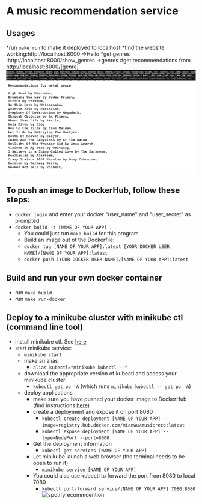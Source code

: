 # A music recommendation service

## Usages
*run `make run` to make it deployed to localhost
*find the website working:http://localhost:8000   ->Hello
*get genres :http://localhost:8000/show_genres  ->genres
#get recommendations from http://localhost:8000/[genre]
![spotifyrecommdention](show_genres.png)
![spotifyrecommdention](return_Recommendation.png)
## To push an image to DockerHub, follow these steps:
* `docker login` and enter your docker "user_name" and "user_secret" as prompted
* `docker build -t [NAME OF YOUR APP] .`
  * You could just run `make build` for this program
  * Build an image out of the Dockerfile:
  * `docker tag [NAME OF YOUR APP]:latest [YOUR DOCKER USER NAME]/[NAME OF YOUR APP]:latest`
  * `docker push [YOUR DOCKER USER NAME]/[NAME OF YOUR APP]:latest`
## Build and run your own docker container
  * run `make build`
  * run `make run-docker`
## Deploy to a minikube cluster with minikube ctl (command line tool) 
  * install minikube ctl. See [here](https://minikube.sigs.k8s.io/docs/start/)
  * start minikube service:
    * `minikube start`
    * make an alias
      * `alias kubectl="minikube kubectl --"`
    * download the appropriate version of kubectl and access your minikube cluster
      * `kubectl get po -A` (which runs `minikube kubectl -- get po -A`)
    * deploy applications
      * make sure you have pushed your docker image to DockerHub (find instructions [here](https://www.pluralsight.com/guides/create-docker-images-docker-hub))
      * create a deployment and expose it on port 8080 
        * `kubectl create deployment [NAME OF YOUR APP] --image=registry.hub.docker.com/mianwu/musicreco:latest`
        * `kubectl expose deployment [NAME OF YOUR APP] --type=NodePort --port=8000`
      * Get the deployment information
        * `kubectl get services [NAME OF YOUR APP]`
      * Let minikube launch a web browser (the terminal needs to be open to run it)
        * `minikube service [NAME OF YOUR APP]`
      * You could also use kubectl to forward the port from 8080 to local 7080
        * `kubectl port-forward service/[NAME OF YOUR APP] 7080:8080`
![spotifyrecommdention](minkube.png)